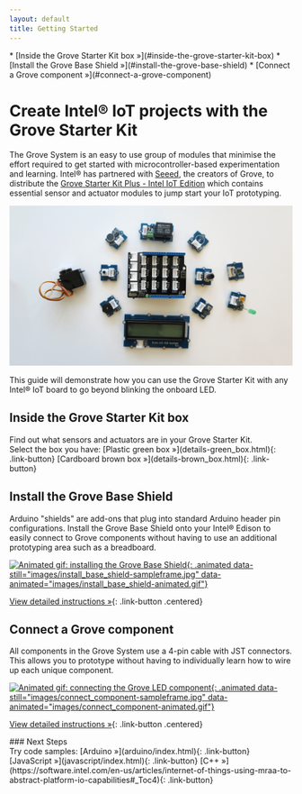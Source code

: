 ```yaml
---
layout: default
title: Getting Started
---
```


<div id="toc" markdown="1">
* [Inside the Grove Starter Kit box »](#inside-the-grove-starter-kit-box)
* [Install the Grove Base Shield »](#install-the-grove-base-shield)
* [Connect a Grove component »](#connect-a-grove-component)
</div>

# Create Intel® IoT projects with the Grove Starter Kit

The Grove System is an easy to use group of modules that minimise the effort required to get started with microcontroller-based experimentation and learning. Intel® has partnered with [Seeed](http://seeedstudio.com), the creators of Grove, to distribute the [Grove Starter Kit Plus - Intel IoT Edition](http://www.seeedstudio.com/depot/Grove-starter-kit-plus-Intel-IoT-Edition-for-Intel-Galileo-Gen-2-and-Edison-p-1978.html) which contains essential sensor and actuator modules to jump start your IoT prototyping.

![The components in the Grove Starter Kit](images/components_in_huddle.png)

This guide will demonstrate how you can use the Grove Starter Kit with any Intel® IoT board to go beyond blinking the onboard LED.

<!-- <div id="related-videos" class="callout video">
* [Create Intel® IoT projects with the Grove Starter Kit - Part 1 (preview)](https://drive.google.com/open?id=0B6gHgawzKtxCNEhfNms3ai0zM1k&authuser=0)
</div> -->

## Inside the Grove Starter Kit box

<div class="tldr" markdown="1">
Find out what sensors and actuators are in your Grove Starter Kit.
</div>

<div class="link-button-container" markdown="1">
<span class="link-button-container-title">Select the box you have:</span>
[Plastic green box »](details-green_box.html){: .link-button}
[Cardboard brown box »](details-brown_box.html){: .link-button}
</div>


## Install the Grove Base Shield

<div class="tldr" markdown="1">
Arduino "shields" are add-ons that plug into standard Arduino header pin configurations. Install the Grove Base Shield onto your Intel® Edison to easily connect to Grove components without having to use an additional prototyping area such as a breadboard.
</div>

[![Animated gif: installing the Grove Base Shield](){: .animated data-still="images/install_base_shield-sampleframe.jpg" data-animated="images/install_base_shield-animated.gif"}](details-base_shield.html)

[View detailed instructions »](details-base_shield.html){: .link-button .centered}


## Connect a Grove component 

<div class="tldr" markdown="1">
All components in the Grove System use a 4-pin cable with JST connectors. This allows you to prototype without having to individually learn how to wire up each unique component.
</div>

[![Animated gif: connecting the Grove LED component](){: .animated data-still="images/connect_component-sampleframe.jpg" data-animated="images/connect_component-animated.gif"}](details-base_shield.html)

[View detailed instructions »](details-connect_component.html){: .link-button .centered}

<div id="next-steps" class="note" markdown="1">
### Next Steps

<div class="link-button-container" markdown="1">
<span class="link-button-container-title">Try code samples:</span>
[Arduino »](arduino/index.html){: .link-button}
[JavaScript »](javascript/index.html){: .link-button}
[C++ »](https://software.intel.com/en-us/articles/internet-of-things-using-mraa-to-abstract-platform-io-capabilities#_Toc4){: .link-button}
</div>

</div>